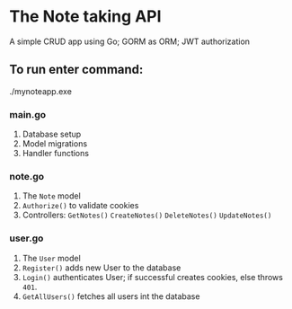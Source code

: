 # The Note taking API
A simple CRUD app using Go; GORM as ORM; JWT authorization 

## To run enter command:
./mynoteapp.exe

### main.go
1. Database setup 
2. Model migrations
3. Handler functions

### note.go
1. The `Note` model
2. `Authorize()` to validate cookies
3. Controllers: `GetNotes()` `CreateNotes()` `DeleteNotes()` `UpdateNotes()`

### user.go
1. The `User` model
2. `Register()` adds new User to the database
3. `Login()` authenticates User; if successful creates cookies, else throws `401`.
4. `GetAllUsers()` fetches all users int the database

